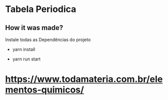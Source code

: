 # Tabela Periodica

## How it was made?

Instale todas as Dependências do projeto
- yarn install

- yarn run start

# https://www.todamateria.com.br/elementos-quimicos/